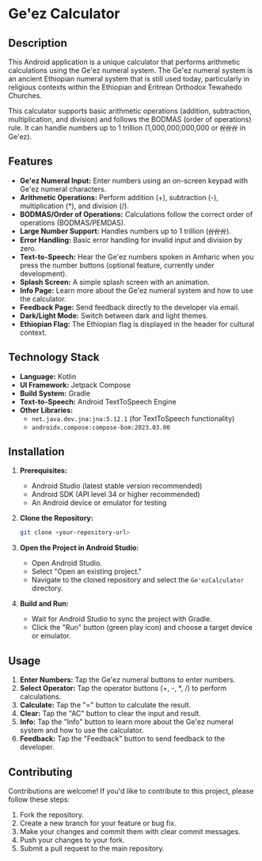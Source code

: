 # Ge'ez Calculator

## Description

This Android application is a unique calculator that performs arithmetic calculations using the Ge'ez numeral system. The Ge'ez numeral system is an ancient Ethiopian numeral system that is still used today, particularly in religious contexts within the Ethiopian and Eritrean Orthodox Tewahedo Churches.

This calculator supports basic arithmetic operations (addition, subtraction, multiplication, and division) and follows the BODMAS (order of operations) rule. It can handle numbers up to 1 trillion (1,000,000,000,000 or ፼፼፼ in Ge'ez).

## Features

*   **Ge'ez Numeral Input:**  Enter numbers using an on-screen keypad with Ge'ez numeral characters.
*   **Arithmetic Operations:** Perform addition (+), subtraction (-), multiplication (\*), and division (/).
*   **BODMAS/Order of Operations:** Calculations follow the correct order of operations (BODMAS/PEMDAS).
*   **Large Number Support:** Handles numbers up to 1 trillion (፼፼፼).
*   **Error Handling:** Basic error handling for invalid input and division by zero.
*   **Text-to-Speech:**  Hear the Ge'ez numbers spoken in Amharic when you press the number buttons (optional feature, currently under development).
*   **Splash Screen:** A simple splash screen with an animation.
*   **Info Page:** Learn more about the Ge'ez numeral system and how to use the calculator.
*   **Feedback Page:** Send feedback directly to the developer via email.
*   **Dark/Light Mode:** Switch between dark and light themes.
*   **Ethiopian Flag:** The Ethiopian flag is displayed in the header for cultural context.

## Technology Stack

*   **Language:** Kotlin
*   **UI Framework:** Jetpack Compose
*   **Build System:** Gradle
*   **Text-to-Speech:** Android TextToSpeech Engine
*   **Other Libraries:**
    *   `net.java.dev.jna:jna:5.12.1` (for TextToSpeech functionality)
    *   `androidx.compose:compose-bom:2023.03.00`

## Installation

1. **Prerequisites:**
    *   Android Studio (latest stable version recommended)
    *   Android SDK (API level 34 or higher recommended)
    *   An Android device or emulator for testing

2. **Clone the Repository:**

    ```bash
    git clone <your-repository-url>
    ```

3. **Open the Project in Android Studio:**

    *   Open Android Studio.
    *   Select "Open an existing project."
    *   Navigate to the cloned repository and select the `Ge'ezCalculator` directory.

4. **Build and Run:**

    *   Wait for Android Studio to sync the project with Gradle.
    *   Click the "Run" button (green play icon) and choose a target device or emulator.

## Usage

1. **Enter Numbers:** Tap the Ge'ez numeral buttons to enter numbers.
2. **Select Operator:** Tap the operator buttons (+, -, \*, /) to perform calculations.
3. **Calculate:** Tap the "=" button to calculate the result.
4. **Clear:** Tap the "AC" button to clear the input and result.
5. **Info:** Tap the "Info" button to learn more about the Ge'ez numeral system and how to use the calculator.
6. **Feedback:** Tap the "Feedback" button to send feedback to the developer.


## Contributing

Contributions are welcome! If you'd like to contribute to this project, please follow these steps:

1. Fork the repository.
2. Create a new branch for your feature or bug fix.
3. Make your changes and commit them with clear commit messages.
4. Push your changes to your fork.
5. Submit a pull request to the main repository.





